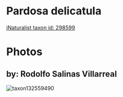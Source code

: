 
Pardosa delicatula
==================
  
[iNaturalist taxon id: 298599](https://www.inaturalist.org/taxa/298599)
# Photos

## by: Rodolfo Salinas Villarreal
  
![taxon132559490](https://inaturalist-open-data.s3.amazonaws.com/photos/141940894/medium.jpeg)